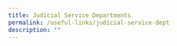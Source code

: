 ```yaml
---
title: Judicial Service Departments
permalink: /useful-links/judicial-service-dept
description: ""
---
```

